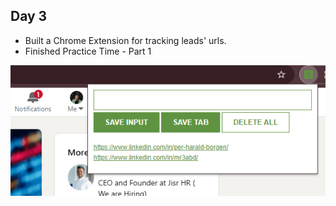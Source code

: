 ## Day 3
- Built a Chrome Extension for tracking leads' urls.
- Finished Practice Time - Part 1

![chrome_extension](chrome_extension.png)